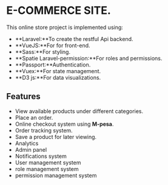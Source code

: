 # E-COMMERCE SITE.
This online store project is implemented using:
- **Laravel:**To create the restful Api backend.
- **VueJS:**For for front-end.
- **Sass:**For styling.
- **Spatie Laravel-permission:**For roles and permissions.
- **Passport:**Authentication.
- **Vuex:**For state management.
- **D3 js:**For data visualizations.

## Features
- View available products under different categories.
- Place an order.
- Online checkout system using **M-pesa**.
- Order tracking system.
- Save a product for later viewing.
- Analytics
- Admin panel
- Notifications system
- User management system
- role management system
- permission management system
